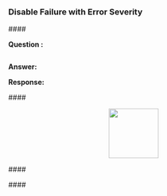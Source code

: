 <head>
<meta http-equiv="Content-Type" content="text/html; charset=utf-8">
<link rel="stylesheet" type="text/css" href="bc.css">
<script src="https://cdn.rawgit.com/google/code-prettify/master/loader/run_prettify.js" type="text/javascript"></script>
</head>

<!---

- Disable error with 'Error' severity
  https://forums.autodesk.com/t5/revit-api-forum/disable-error-with-error-severity/m-p/11004220

- hide edges:
  We discussed [how to hide internal edges of solids](https://thebuildingcoder.typepad.com/blog/2021/10/au-roadmaps-and-vasa.html#5).
  Tor Miguel suggests a very simple and effective approach in
  his [comment](https://thebuildingcoder.typepad.com/blog/2019/09/parameters-and-hiding-directshape-edges.html#comment-5777039273) pointing out
  his answer to
  the thread on
  [TesselatedShapeBuilder and DirectShape: Hiding internal edges?](https://forums.autodesk.com/t5/revit-api-forum/tesselatedshapebuilder-and-directshape-hiding-internal-edges/td-p/6895600)
  /Users/jta/a/doc/revit/tbc/git/a/img/display_options_show_edges.png 343

- need advice on components to use for your Forge app?
  check out the [Node.js Reference Architecture](https://github.com/nodeshift/nodejs-reference-architecture) by IBM and Red Hat.

twitter:

the #RevitAPI @AutodeskForge @AutodeskRevit #bim #DynamoBim #ForgeDevCon 

&ndash; 
...

linkedin:

#bim #DynamoBim #ForgeDevCon #Revit #API #IFC #SDK #AI #VisualStudio #Autodesk #AEC #adsk

the [Revit API discussion forum](http://forums.autodesk.com/t5/revit-api-forum/bd-p/160) thread

<center>
<img src="img/" alt="" title="" width="600"/>
<p style="font-size: 80%; font-style:italic"></p>
</center>

-->

### Disable Failure with Error Severity


####<a name="2"></a> 




**Question :** 

<pre class="code">
</pre>



**Answer:** 

**Response:** 

####<a name="3"></a> 

<center>
<img src="img/.png" alt="" title="" width="100"/> <!-- 802 -->
</center>



####<a name="4"></a> 

####<a name="5"></a> 
